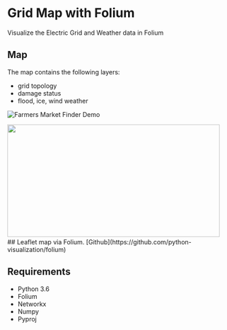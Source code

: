 # Grid Map with Folium

Visualize the Electric Grid and Weather data in Folium


## Map 
The map contains the following layers:

* grid topology
* damage status
* flood, ice, wind weather

![Farmers Market Finder Demo](data/folium.gif)

<img src=data/folium.gif  height="254" width="480">
 
## Leaflet map via Folium.
[Github](https://github.com/python-visualization/folium)


## Requirements
  - Python 3.6
  - Folium
  - Networkx
  - Numpy
  - Pyproj
